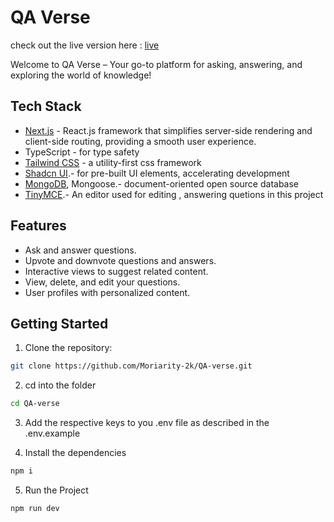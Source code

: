 
# QA Verse
 check out the live version here :  [live](https://qa-verse.vercel.app/)
 
Welcome to QA Verse – Your go-to platform for asking, answering, and exploring the world of knowledge!

## Tech Stack
 - [Next.js](https://nextjs.org/docs) - React.js framework that simplifies server-side rendering and client-side routing, providing a smooth user experience.
 - TypeScript - for type safety 
 - [Tailwind CSS](https://tailwindcss.com/docs/guides/nextjs) - a utility-first css framework  
 - [Shadcn UI](https://ui.shadcn.com/docs/installation/next).- for pre-built UI elements, accelerating development
 - [MongoDB](https://www.mongodb.com/developer/languages/javascript/nextjs-with-mongodb/), Mongoose.- document-oriented open source database
 - [TinyMCE](https://www.tiny.cloud/docs/demo/basic-example/).- An editor used for editing , answering quetions in this project


## Features
 - Ask and answer questions. 
 - Upvote and downvote questions and answers. 
 - Interactive views to suggest related content. 
 - View, delete, and edit your questions. 
 - User profiles with personalized content.


## Getting Started
1. Clone the repository:    
 ```bash
 git clone https://github.com/Moriarity-2k/QA-verse.git
 ```
 
 2. cd into the folder
  ```bash
 cd QA-verse
 ```
 3. Add the respective keys to you .env file as described in the .env.example
 
 4. Install the dependencies
 ```bash
 npm i
 ```
 5. Run the Project
 ```bash
 npm run dev
 ```
